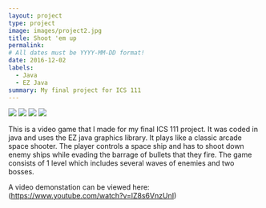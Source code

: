 ```yaml
---
layout: project
type: project
image: images/project2.jpg
title: Shoot 'em up
permalink: 
# All dates must be YYYY-MM-DD format!
date: 2016-12-02
labels:
  - Java
  - EZ Java
summary: My final project for ICS 111
---
```


<div class="ui small rounded images">
  <img class="ui image" src="../images/micromouse-robot.png">
  <img class="ui image" src="../images/micromouse-robot-2.jpg">
  <img class="ui image" src="../images/micromouse.jpg">
  <img class="ui image" src="../images/micromouse-circuit.png">
</div>

This is a video game that I made for my final ICS 111 project.  It was coded in java and uses the EZ java graphics library.  It plays like a classic arcade space shooter.  The player controls a space ship and has to shoot down enemy ships while evading the barrage of bullets that they fire.  The game consists of 1 level which includes several waves of enemies and two bosses.

A video demonstation can be viewed here: (https://www.youtube.com/watch?v=lZ8s6VnzUnI)

